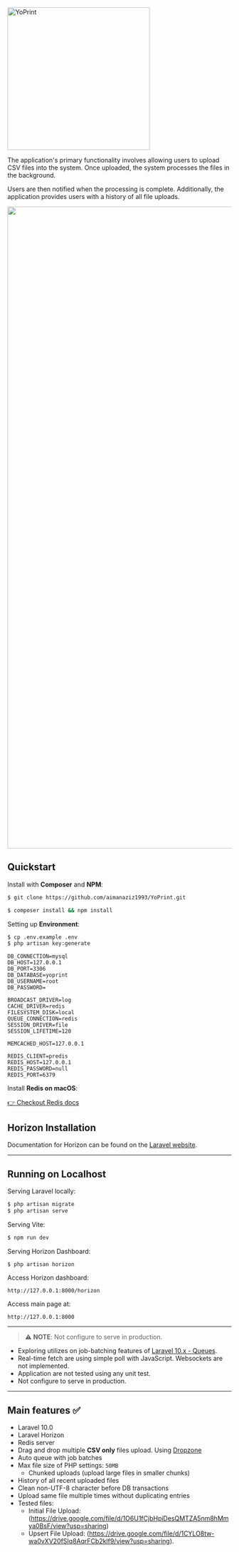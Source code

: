 <img width="320" alt="YoPrint" src="https://github.com/aimanaziz1993/YoPrint/assets/43428455/9e7e66de-2262-4761-8b79-fe38d7ff1052" />

The application's primary functionality involves allowing users to upload CSV files into the
system. Once uploaded, the system processes the files in the background. 

Users are then notified when the processing is complete. Additionally, the application provides users with a
history of all file uploads.

<div align="center">
  <img width="1440" alt="Main page" src="https://github.com/aimanaziz1993/YoPrint/assets/43428455/e4e6656c-38f2-487e-9565-80ec32670299">
</div>

## Quickstart

Install with **Composer** and **NPM**:

```bash
$ git clone https://github.com/aimanaziz1993/YoPrint.git

$ composer install && npm install
```

Setting up **Environment**:

```bash
$ cp .env.example .env
$ php artisan key:generate
```

```env
DB_CONNECTION=mysql
DB_HOST=127.0.0.1
DB_PORT=3306
DB_DATABASE=yoprint
DB_USERNAME=root
DB_PASSWORD=

BROADCAST_DRIVER=log
CACHE_DRIVER=redis
FILESYSTEM_DISK=local
QUEUE_CONNECTION=redis
SESSION_DRIVER=file
SESSION_LIFETIME=120

MEMCACHED_HOST=127.0.0.1

REDIS_CLIENT=predis
REDIS_HOST=127.0.0.1
REDIS_PASSWORD=null
REDIS_PORT=6379
```

Install **Redis on macOS**:

[👉 Checkout Redis docs](https://redis.io/docs/getting-started/installation/install-redis-on-mac-os/)

## Horizon Installation

Documentation for Horizon can be found on the [Laravel website](https://laravel.com/docs/horizon).

---

## Running on Localhost

Serving Laravel locally:

```bash
$ php artisan migrate
$ php artisan serve
```

Serving Vite:

```bash
$ npm run dev
```

Serving Horizon Dashboard:

```bash
$ php artisan horizon
```

Access Horizon dashboard:

`http://127.0.0.1:8000/horizon`

Access main page at:

`http://127.0.0.1:8000`

---

> ⚠️ **NOTE**: Not configure to serve in production.
- Exploring utilizes on job-batching features of [Laravel 10.x - Queues](https://laravel.com/docs/10.x/queues#job-batching).
- Real-time fetch are using simple poll with JavaScript. Websockets are not implemented.
- Application are not tested using any unit test.
- Not configure to serve in production.

---

## Main features ✅

- Laravel 10.0
- Laravel Horizon
- Redis server
- Drag and drop multiple **CSV only** files upload. Using [Dropzone](https://github.com/dropzone/dropzone)
- Auto queue with job batches
- Max file size of PHP settings: `50MB`
  - Chunked uploads (upload large files in smaller chunks)
- History of all recent uploaded files
- Clean non-UTF-8 character before DB transactions
- Upload same file multiple times without duplicating entries
- Tested files:
    - Initial File Upload: (https://drive.google.com/file/d/1O6U1fCjbHpiDesQMTZA5nm8hMmya0BsF/view?usp=sharing)
    - Upsert File Upload: (https://drive.google.com/file/d/1CYLO8tw-wa0vXV20fSIq8AqrFCb2klf9/view?usp=sharing).